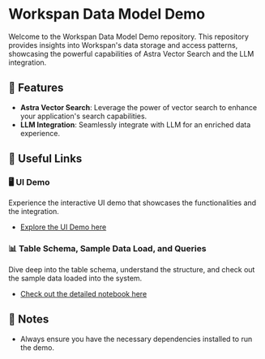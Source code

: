 # Workspan Data Model Demo

Welcome to the Workspan Data Model Demo repository. This repository provides insights into Workspan's data storage and access patterns, showcasing the powerful capabilities of Astra Vector Search and the LLM integration.

## 📌 Features

- **Astra Vector Search**: Leverage the power of vector search to enhance your application's search capabilities.
- **LLM Integration**: Seamlessly integrate with LLM for an enriched data experience.

## 🔗 Useful Links

### 🖥️ UI Demo 

Experience the interactive UI demo that showcases the functionalities and the integration.
- [Explore the UI Demo here](https://github.com/faizalrub-datastax/workspan-datamodel-demo/blob/main/Workspan_Data_Model.ipynb)

### 📊 Table Schema, Sample Data Load, and Queries

Dive deep into the table schema, understand the structure, and check out the sample data loaded into the system.
- [Check out the detailed notebook here](https://github.com/faizalrub-datastax/workspan-datamodel-demo/blob/main/Workspan_UI_Demo.ipynb)

## 📝 Notes

- Always ensure you have the necessary dependencies installed to run the demo.


